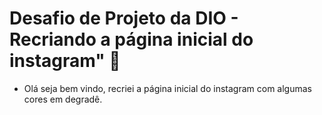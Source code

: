 # Desafio de Projeto da DIO - Recriando a página inicial do instagram" :book:

- Olá seja bem vindo, recriei a página inicial do instagram com algumas cores em degradê.